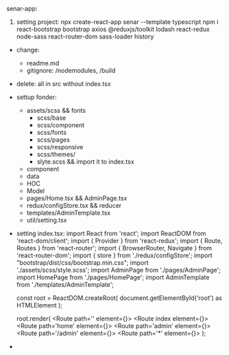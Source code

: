 senar-app:

1. setting project:
  npx create-react-app senar --template typescript
  npm i react-bootstrap bootstrap axios @reduxjs/toolkit lodash react-redux node-sass react-router-dom sass-loader history

+ change:
  - readme.md
  - gitignore: /nodemodules, /build

+ delete:
  all in src without index.tsx

+ settup fonder:
  - assets/scss && fonts
    - scss/base
    - scss/component
    - scss/fonts
    - scss/pages
    - scss/responsive
    - scss/themes/
    - slyte.scss && import it to index.tsx
  - component
  - data
  - HOC
  - Model
  - pages/Home.tsx && AdminPage.tsx
  - redux/configStore.tsx && reducer
  - templates/AdminTemplate.tsx
  - util/setting.tsx

+ setting index.tsx:
  import React from 'react';
  import ReactDOM from 'react-dom/client';
  import { Provider } from 'react-redux';
  import { Route, Routes } from 'react-router';
  import { BrowserRouter, Navigate } from 'react-router-dom';
  import { store } from './redux/configStore';
  import "bootstrap/dist/css/bootstrap.min.css";
  import './assets/scss/style.scss';
  import AdminPage from './pages/AdminPage';
  import HomePage from './pages/HomePage';
  import AdminTemplate from './templates/AdminTemplate';

  const root = ReactDOM.createRoot(
    document.getElementById('root') as HTMLElement
  );

  root.render(
    <Provider store={store}>
    <BrowserRouter>
      <Routes>
        <Route path='' element={<HomePage />}>
          <Route index element={<HomePage />}></Route>
          <Route path='home' element={<HomePage />}></Route>
        </Route>
        <Route path='admin' element={<AdminTemplate />}>
            <Route path='/admin' element={<AdminPage />}></Route>
        </Route>
        <Route path='*' element={<Navigate to='' />}></Route>
      </Routes>
    </BrowserRouter>
  </Provider>
  );
  
+